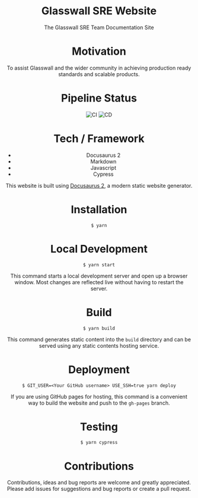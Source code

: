 <div align="center" style="text-align:center">

# Glasswall SRE Website
The Glasswall SRE Team Documentation Site

# Motivation
To assist Glasswall and the wider community in achieving production ready standards and scalable products.

# Pipeline Status

![CI](https://github.com/glasswall-sre/glasswall-sre.github.io/workflows/CI/badge.svg)
![CD](https://github.com/glasswall-sre/glasswall-sre.github.io/workflows/CD/badge.svg)

# Tech / Framework
- Docusaurus 2
- Markdown
- Javascript
- Cypress

This website is built using [Docusaurus 2](https://v2.docusaurus.io/), a modern static website generator.

# Installation

```
$ yarn
```

# Local Development

```
$ yarn start
```

This command starts a local development server and open up a browser window. Most changes are reflected live without having to restart the server.

# Build

```
$ yarn build
```

This command generates static content into the `build` directory and can be served using any static contents hosting service.

# Deployment

```
$ GIT_USER=<Your GitHub username> USE_SSH=true yarn deploy
```

If you are using GitHub pages for hosting, this command is a convenient way to build the website and push to the `gh-pages` branch.

# Testing

```
$ yarn cypress
```

# Contributions
Contributions, ideas and bug reports are welcome and greatly appreciated. Please add issues for suggestions and bug reports or create a pull request.
